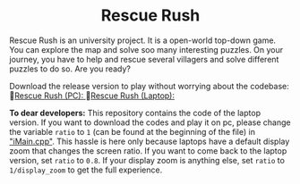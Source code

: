 <div align="center">
<h1>Rescue Rush</h1>
</div>

Rescue Rush is an university project. It is a open-world top-down game. You can explore the map and solve soo many interesting puzzles. On your journey, you have to help and rescue several villagers and solve different puzzles to do so. Are you ready?

Download the release version to play without worrying about the codebase:
📁[Rescue Rush (PC): ](https://drive.google.com/file/d/16ZBGpZPLVXfXm-NgDD1NQyyIdkUiaE7x/view?usp=sharing)
📁[Rescue Rush (Laptop): ](https://drive.google.com/file/d/1nDAkS6cCl_s9a6grUrn8eaXlHs0aFNp5/view?usp=sharing)

**To dear developers:**
This repository contains the code of the laptop version. If you want to download the codes and play it on pc, please change the variable `ratio` to `1` (can be found at the beginning of the file) in <ins>"iMain.cpp"</ins>. This hassle is here only because laptops have a default display zoom that changes the screen ratio. If you want to come back to the laptop version, set `ratio` to `0.8`. If your display zoom is anything else, set `ratio` to `1/display_zoom` to get the full experience.